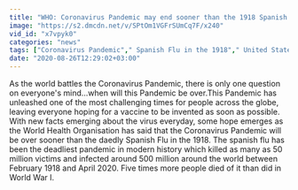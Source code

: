 ```yaml
---
title: "WHO: Coronavirus Pandemic may end sooner than the 1918 Spanish Flu Oneindia News"
image: "https://s2.dmcdn.net/v/SPtOm1VGFrSUmCq7F/x240"
vid_id: "x7vpyk0"
categories: "news"
tags: ["Coronavirus Pandemic"," Spanish Flu in the 1918"," United States"]
date: "2020-08-26T12:29:02+03:00"
---
```

As the world battles the Coronavirus Pandemic, there is only one question on everyone's mind...when will this Pandemic be over.This Pandemic has unleashed one of the most challenging times for people  across the globe, leaving everyone hoping for a vaccine to be invented as soon as possible. With new facts emerging about the virus everyday, some hope emerges as the World Health Organisation has said that the Coronavirus Pandemic will be over sooner than the daedly Spanish Flu in the 1918. The spanish flu has been the deadliest pandemic in modern history which killed as many as 50 million victims and infected around 500 million around the world between February 1918 and April 2020. Five times more people died of it than did in World War I.
